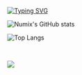 
[![Typing SVG](https://readme-typing-svg.herokuapp.com?font=Fira+Code&pause=1000&color=04A91F&width=435&lines=Your+local+programmer;01101000+01100101+01101100+01101100+01101111+00100000+01110111+01101111+01110010+01101100+01100100)](https://git.io/typing-svg)


![Numix's GitHub stats](https://github-readme-stats.vercel.app/api?username=numixdev&show_icons=true&theme=dark)

![Top Langs](https://github-readme-stats.vercel.app/api/top-langs/?username=NumixDev&layout=compact&theme=dark)

<div style="display: inline_block"><br/>

  <img src="https://skillicons.dev/icons?i=github,linux,vscode,unity,cpp,c," /><br>
  
</div>


